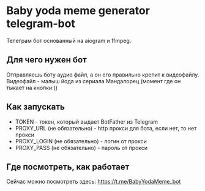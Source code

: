 # Baby yoda meme generator telegram-bot

Телеграм бот основанный на aiogram и ffmpeg.

## Для чего нужен бот

Отправляешь боту аудио файл, а он его правильно крепит к видеофайлу. Видеофайл - малыш йода из сериала Мандалорец (момент где он тыкает на кнопки:))

## Как запускать

- TOKEN - токен, который выдает BotFather из Telegram
- PROXY_URL (не обязательно) - http прокси для бота, если нет, то нет прокси
- PROXY_LOGIN (не обязательно) - логин от прокси
- PROXY_PASS (не обязательно) - пароль от прокси

## Где посмотреть, как работает

Сейчас можно посмотреть здесь: <https://t.me/BabyYodaMeme_bot>
